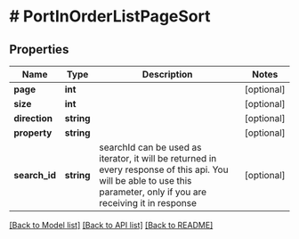 # # PortInOrderListPageSort

## Properties

Name | Type | Description | Notes
------------ | ------------- | ------------- | -------------
**page** | **int** |  | [optional]
**size** | **int** |  | [optional]
**direction** | **string** |  | [optional]
**property** | **string** |  | [optional]
**search_id** | **string** | searchId can be used as iterator, it will be returned in every response of this api. You will be able to use this parameter, only if you are receiving it in response | [optional]

[[Back to Model list]](../../README.md#models) [[Back to API list]](../../README.md#endpoints) [[Back to README]](../../README.md)
